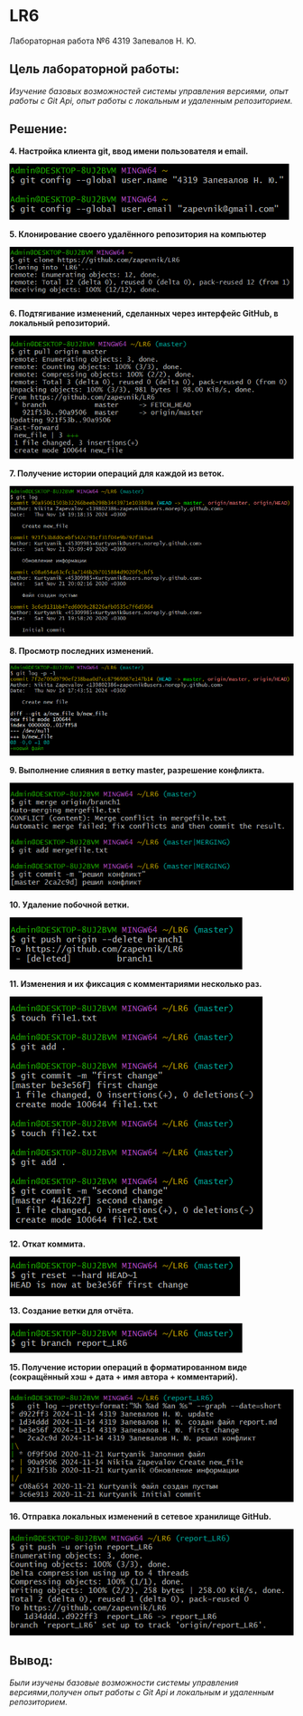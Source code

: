 # LR6
Лабораторная работа №6
4319 Запевалов Н. Ю.
## **Цель лабораторной работы:**
*Изучение базовых возможностей системы управления версиями, опыт работы с Git Api, опыт работы с локальным и удаленным репозиторием.*

## **Решение:**

**4. Настройка клиента git, ввод имени пользователя и email.**

![](images/Screenshot_1.png)

**5. Клонирование своего удалённого репозитория на компьютер**

![](images/Screenshot_2.png)

**6. Подтягивание изменений, сделанных через интерфейс GitHub, в локальный репозиторий.**

![](images/Screenshot_3.png)

**7. Получение истории операций для каждой из веток.**

![](images/Screenshot_4.png)

**8. Просмотр последних изменений.**

![](images/Screenshot_5.png)

**9. Выполнение слияния в ветку master, разрешение конфликта.**

![](images/Screenshot_6.png)

**10. Удаление побочной ветки.**

![](images/Screenshot_7.png)

**11. Изменения и их фиксация с комментариями несколько раз.**

![](images/Screenshot_8.png)

**12. Откат коммита.**

![](images/Screenshot_9.png)

**13. Создание ветки для отчёта.**

![](images/Screenshot_10.png)

**15. Получение истории операций в форматированном виде (сокращённый
хэш + дата + имя автора + комментарий).**

![](images/Screenshot_11.png)

**16. Отправка локальных изменений в сетевое хранилище GitHub.** 

![](images/Screenshot_12.png)

## **Вывод:**
*Были изучены базовые возможности системы управления версиями,получен опыт работы с Git Api и локальным и удаленным репозиторием.*